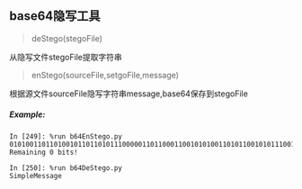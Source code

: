 ## base64隐写工具

>deStego(stegoFile)

从隐写文件stegoFile提取字符串

>enStego(sourceFile,setgoFile,message)

根据源文件sourceFile隐写字符串message,base64保存到stegoFile

##### Example:
```
In [249]: %run b64EnStego.py
0101001101101001011011010111000001101100011001010100110101100101011100110111001101100001011001110110010100001010
Remaining 0 bits!

In [250]: %run b64DeStego.py
SimpleMessage
```